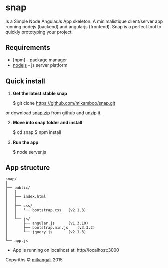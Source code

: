 # snap

Is a Simple Node AngularJs App skeleton.
A minimalistique client/server app running nodejs (backend) and angularjs (frontend).
Snap is a perfect tool to quickly prototyping your project.

## Requirements

* [npm] - package manager
* [nodejs](http://nodejs.org/) - js server platform

## Quick install

1. __Get the latest stable snap__

    $ git clone https://github.com/mikamboo/snap.git
    
or download [snap.zip](https://github.com/mikamboo/snap/archive/master.zip) from github and unzip it.

2. __Move into snap folder and install__

    $ cd snap
    $ npm install

3. __Run the app__

    $ node server.js

## App structure

	snap/
	│
	├── public/ 
	│   │
	│   ├──	index.html
	│   │
	│   ├── css/
	│   │   └── bootstrap.css 	(v2.1.3)
	│   │
	│   └── js/
	│   	├── angular.js 		(v1.3.10)
	│   	├── bootstrap.min.js 	(v3.3.2) 	 	 
	│   	└── jquery.js 		(v2.1.3)
	│
	└── app.js 

* App is running on localhost at: http//localhost:3000


Copyriths &copy; <a href="mikangali.com">mikangali</a> 2015

